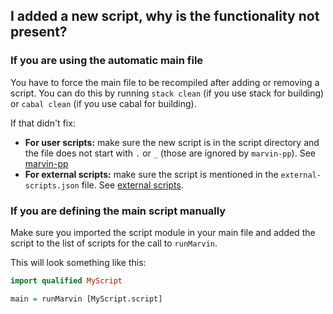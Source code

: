 ## I added a new script, why is the functionality not present?

### If you are using the automatic main file

You have to force the main file to be recompiled after adding or removing a script.
You can do this by running `stack clean` (if you use stack for building) or `cabal clean` (if you use cabal for building).

If that didn't fix:

- **For user scripts:** make sure the new script is in the script directory and the file does not start with `.` or `_` (those are ignored by `marvin-pp`). See [marvin-pp](../marvin-pp)
- **For external scripts:** make sure the script is mentioned in the `external-scripts.json` file. See [external scripts](external-scripts).

### If you are defining the main script manually

Make sure you imported the script module in your main file and added the script to the list of scripts for the call to `runMarvin`.

This will look something like this:

```Haskell
import qualified MyScript

main = runMarvin [MyScript.script]
````
